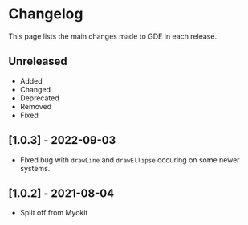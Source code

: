 # Changelog
                
This page lists the main changes made to GDE in each release.

## Unreleased
- Added
- Changed
- Deprecated
- Removed
- Fixed

## [1.0.3] - 2022-09-03

- Fixed bug with `drawLine` and `drawEllipse` occuring on some newer systems.

## [1.0.2] - 2021-08-04

- Split off from Myokit
